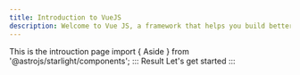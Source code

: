 ```yaml
---
title: Introduction to VueJS
description: Welcome to Vue JS, a framework that helps you build better user interfaces.
---
```

This is the introuction page
import { Aside } from '@astrojs/starlight/components';
::: Result
Let's get started
:::